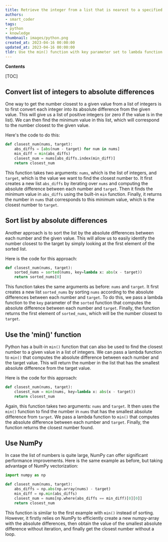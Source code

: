 ```yaml
---
title: Retrieve the integer from a list that is nearest to a specified value
authors:
- smart_coder
tags:
- python
- knowledge
thumbnail: images/python.png
created_at: 2023-04-16 00:00:00
updated_at: 2023-04-16 00:00:00
tldr: Use the min() function with key parameter set to lambda function that returns absolute difference between each number and the given value.
---
```


**Contents**

[TOC]

## Convert list of integers to absolute differences

One way to get the number closest to a given value from a list of integers is to first convert each integer into its absolute difference from the given value. This will give us a list of positive integers (or zero if the value is in the list). We can then find the minimum value in this list, which will correspond to the number closest to the given value.

Here's the code to do this:

```python
def closest_num(nums, target):
    abs_diffs = [abs(num - target) for num in nums]
    min_diff = min(abs_diffs)
    closest_num = nums[abs_diffs.index(min_diff)]
    return closest_num
```

This function takes two arguments: `nums`, which is the list of integers, and `target`, which is the value we want to find the closest number to. It first creates a new list `abs_diffs` by iterating over `nums` and computing the absolute difference between each number and `target`. Then it finds the minimum value in `abs_diffs` using the built-in `min` function. Finally, it returns the number in `nums` that corresponds to this minimum value, which is the closest number to `target`.


## Sort list by absolute differences

Another approach is to sort the list by the absolute differences between each number and the given value. This will allow us to easily identify the number closest to the target by simply looking at the first element of the sorted list.

Here is the code for this approach:

```python
def closest_num(nums, target):
    sorted_nums = sorted(nums, key=lambda x: abs(x - target))
    return sorted_nums[0]
```

This function takes the same arguments as before: `nums` and `target`. It first creates a new list `sorted_nums` by sorting `nums` according to the absolute differences between each number and `target`. To do this, we pass a lambda function to the `key` parameter of the `sorted` function that computes the absolute difference between each number and `target`. Finally, the function returns the first element of `sorted_nums`, which will be the number closest to `target`.


## Use the 'min()' function

Python has a built-in `min()` function that can also be used to find the closest number to a given value in a list of integers. We can pass a lambda function to `min()` that computes the absolute difference between each number and the target value. This will return the number in the list that has the smallest absolute difference from the target value.

Here is the code for this approach:

```python
def closest_num(nums, target):
    closest_num = min(nums, key=lambda x: abs(x - target))
    return closest_num
```

Again, this function takes two arguments: `nums` and `target`. It then uses the `min()` function to find the number in `nums` that has the smallest absolute difference from `target`. We pass a lambda function to `min()` that computes the absolute difference between each number and `target`. Finally, the function returns the closest number found. 


## Use NumPy

In case the list of numbers is quite large, NumPy can offer significant performance improvements. Here is the same example as before, but taking advantage of NumPy vectorization:

```python
import numpy as np

def closest_num(nums, target):
    abs_diffs = np.abs(np.array(nums) - target)
    min_diff = np.min(abs_diffs)
    closest_num = nums[np.where(abs_diffs == min_diff)[0][0]]
    return closest_num
```

This function is similar to the first example with `min()` instead of sorting. However, it firstly relies on NumPy to efficiently create a new numpy-array with the absolute differences, then obtain the value of the smallest absolute difference without iteration, and finally get the closest number without a loop.
